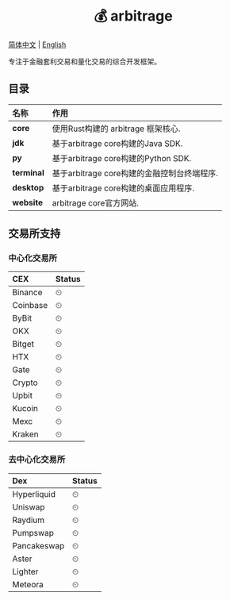 # <center>💰 arbitrage </center>  

<p>
<a href="./README_zh-CN.md">简体中文</a> | <a href="./README.md">English</a>
</p>
专注于金融套利交易和量化交易的综合开发框架。

## 目录
| **名称** | **作用** | 
| :-----| :----- |
| **core** | 使用Rust构建的 arbitrage 框架核心. |  
| **jdk** | 基于arbitrage core构建的Java SDK. |  
| **py** | 基于arbitrage core构建的Python SDK. |  
| **terminal** | 基于arbitrage core构建的金融控制台终端程序. |  
| **desktop** | 基于arbitrage core构建的桌面应用程序. |  
| **website** | arbitrage core官方网站. |  
## 交易所支持
### 中心化交易所
| **CEX** | **Status** |
| :-----| :----- |
| Binance | ⏲ |  
| Coinbase | ⏲ |  
| ByBit | ⏲ |  
| OKX | ⏲ |  
| Bitget | ⏲ |  
| HTX | ⏲ |  
| Gate | ⏲ |  
| Crypto | ⏲ |  
| Upbit | ⏲ |  
| Kucoin | ⏲ |  
| Mexc | ⏲ |  
| Kraken | ⏲ |  
### 去中心化交易所
| **Dex** | **Status** |
| :-----| :----- |
| Hyperliquid | ⏲ |  
| Uniswap | ⏲ |  
| Raydium | ⏲ |  
| Pumpswap | ⏲ |  
| Pancakeswap | ⏲ |  
| Aster | ⏲ |  
| Lighter | ⏲ |  
| Meteora | ⏲ |  
